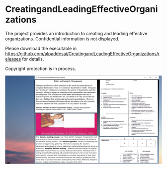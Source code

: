# CreatingandLeadingEffectiveOrganizations

The project provides an introduction to creating and leading effective organizations. Confidential information is not displayed. 

Please download the executable in https://github.com/alpaddesai/CreatingandLeadingEffectiveOrganizations/releases for details. 

Copyright protection is in process. 

![image](Image1.png)
